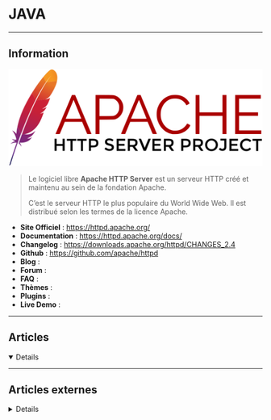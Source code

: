 # JAVA
----

## <i class="fa-solid fa-hashtag"></i> Information

![Logo](../../_media/apps/apache_http_server/apache_http_server_logo.svg ':size=250 :no-zoom')


> <i class="fa-solid fa-quote-left"></i> Le logiciel libre **Apache HTTP Server** est un serveur HTTP créé et maintenu au sein de la fondation Apache. 
> 
> C’est le serveur HTTP le plus populaire du World Wide Web. Il est distribué selon les termes de la licence Apache. <i class="fa-solid fa-quote-left fa-rotate-180"></i>


- <i class="fa-solid fa-globe"></i> **Site Officiel** : https://httpd.apache.org/
- <i class="fa-solid fa-book"></i> **Documentation** : https://httpd.apache.org/docs/
- <i class="fa-solid fa-file-circle-question"></i> **Changelog** : https://downloads.apache.org/httpd/CHANGES_2.4
- <i class="fa-brands fa-github"></i> **Github** : https://github.com/apache/httpd
- <i class="fab fa-blogger-b"></i> **Blog** :
- <i class="fas fa-comments"></i> **Forum** :
- <i class="far fa-question-circle"></i> **FAQ** : 
- <i class="far fa-calendar-alt"></i> **Thèmes** : 
- <i class="fas fa-tools"></i> **Plugins** : 
- <i class="far fa-calendar-alt"></i> **Live Demo** : 

---

## <i class="fa-regular fa-newspaper"></i> Articles

<details open>

</details>

---

## <i class="fa-solid fa-glasses"></i> Articles externes

<details>

- [Les secrets des algorithmes à haute fréquence en Java (et autre)](https://connect.ed-diamond.com/GNU-Linux-Magazine/glmf-184/les-secrets-des-algorithmes-a-haute-frequence-en-java-et-autre)
- [Microservices Shared Libraries — Design and Best Practices](https://medium.com/duda/shared-libraries-design-and-best-practices-710774ae0bdc)
- [Cleaning up massive UIViewController by separating view.](https://yermukhanbet.medium.com/cleaning-up-massive-uiviewcontroller-by-separating-view-c1a83000faa8)
- [Can your logging cause outage ?](https://deepanshu-bansal.medium.com/can-your-logging-cause-outage-b68818145bea)
- [JVM performance monitoring with JMC agent](https://developers.redhat.com/articles/2021/11/16/jvm-performance-monitoring-jmc-agent?sc_cid=7013a000002pzmBAAQ)
- [Parsing Java Logs](https://www.loggly.com/ultimate-guide/parsing-java-logs/)
- [Troubleshooting With Java Logs](https://www.loggly.com/ultimate-guide/troubleshooting-with-java-logs/)
- [Java Logging Basics](https://www.loggly.com/ultimate-guide/java-logging-basics/)
- [Setting Java Heap Size Inside a Docker Container](https://medium.com/nordnet-tech/setting-java-heap-size-inside-a-docker-container-b5a4d06d2f46)
- [How to Install Java JDK and JRE on Rocky Linux](https://www.howtoforge.com/how-to-install-java-on-rocky-linux/)
- [How to Install Java 17 (JDK 17) on Debian 11](https://www.howtoforge.com/how-to-install-java-17-jdk-17-on-debian-11/)
- [Pass a Parameter to All JVMs in A Machine at The Same Time](https://dzone.com/articles/pass-a-parameter-to-all-jvms-in-a-machine-at-the-same-time)
- [Install Java 16 (OpenJDK 16) on Rocky Linux 8](https://www.howtoforge.com/install-java-16-openjdk-16-on-rocky-linux-8)
- [How to check Java Version on Linux Ubuntu](https://linuxhint.com/check-java-version-linux-ubuntu/)
- [Install Java 16 (OpenJDK 16) on Rocky Linux 8](https://www.howtoforge.com/install-java-16-openjdk-16-on-rocky-linux-8/)
- [How To Install Java with Apt on Ubuntu 20.04](https://www.tecmint.com/install-java-with-apt-on-ubuntu/)
- [How to display Java settings](https://sleeplessbeastie.eu/2021/01/15/how-to-display-java-settings/)
- [How to define JAVA_HOME](https://sleeplessbeastie.eu/2021/02/03/how-to-define-java_home/)
- [How to Check Java Version](https://linuxize.com/post/how-to-check-java-version/)
- [How to Install OpenJDK on Fedora Linux](https://linuxhint.com/install-openjdk-fedora-linux/)
- [How to Install Oracle JRE on Fedora](https://linuxhint.com/install-oracle-jre-fedora/)
- [How to Install Java on Ubuntu and Remove it When You're Done](https://www.makeuseof.com/install-java-ubuntu/)
- [Creating Self-Contained Executable JARs](https://dzone.com/articles/creating-self-contained-executable-jars)
- [Garbage Collection in Java (JVM)](https://dzone.com/articles/garbage-collection-in-javajvm)
- [Threads in Java](https://dzone.com/articles/threads-in-java)
- [How to Install Java (OpenJDK) on Ubuntu 20.04](https://linoxide.com/ubuntu-how-to/install-java-ubuntu-20-04/)
- [JVM Tuning Using jcmd](https://dzone.com/articles/jvm-tuning-using-jcmd)
- [Rethinking Programming: Automated Observability](https://dzone.com/articles/rethinking-programming-automated-observability)
- [Two Ways to Dockerize Spring Boot Applications](https://dzone.com/articles/dockerizing-a-spring-boot-application)
- [Running a Java App With MySQL in Any Docker Environment](https://dzone.com/articles/mysql-in-java-application-docker)
- [Manage Multiple JDKs on Mac OS, Linux, and Windows WSL2](https://dzone.com/articles/manage-multiple-jdks-on-mac-os-linux-and-windows-w)
- [How to Install Java 13 on CentOS/RHEL 7/8 & Fedora 30/31](https://www.tecmint.com/install-java-on-centos-rhel-fedora/)
- [How to Install Java on Arch Linux](https://www.tecmint.com/install-java-on-arch-linux/)
- [How to Install JDK 14 on Ubuntu 20.04](https://linuxhint.com/install_jdk_14_ubuntu/)
- [Top 10 Skills to become a full-stack Java Developer](https://dzone.com/articles/11-skills-you-can-learn-to-become-an-expert-java-d)
- [Heap Memory In Java Applications Performance Testing](https://dzone.com/articles/heap-memory-in-java-performance-testing)
- [How to Install Java on Ubuntu 20.04](https://linuxize.com/post/install-java-on-ubuntu-20-04/)
- [Oracle JDK, OpenJDK, AdoptOpenJDK, Amazon Corretto ... Ne vous perdez plus dans la Jungle des JDK !](https://www.geeek.org/oracle-jdk-openjdk-adoptopenjdk-corretto/)
- [Introduction au Record de Java 14](https://blog.engineering.publicissapient.fr/2020/06/04/introduction-au-record-de-java-14/)
- [How to install Java 8 and 11 on Red Hat Enterprise Linux 8](https://developers.redhat.com/blog/2018/12/10/install-java-rhel8/)
- [How To Install Java with Apt on Ubuntu 20.04](https://www.digitalocean.com/community/tutorials/how-to-install-java-with-apt-on-ubuntu-20-04)
- [Comment installer Java avec Apt sur Ubuntu 20.04](https://www.digitalocean.com/community/tutorials/how-to-install-java-with-apt-on-ubuntu-20-04-fr)
- [How to install Java 8 and 11 on Red Hat Enterprise Linux 8](https://developers.redhat.com/blog/2018/12/10/install-java-rhel8/)
- [How to Install Java (JDK and JRE) on Debian 10](https://www.howtoforge.com/how-to-install-java-jdk-jre-on-debian-10/)
- [How to Install Java on CentOS 8](https://linuxize.com/post/install-java-on-centos-8/)
- [How to Install Java on CentOS 8](https://www.howtoforge.com/how-to-install-java-on-centos-8/)
- [Installing JDK on Debian 10](https://linuxhint.com/install_jdk_debian_10/)
- [Performance Tuning Java Applications in Linux](https://dzone.com/articles/performance-tuning-java-applications-in-linux)
- [Managing Multiple Java Installations](https://dzone.com/articles/managing-multiple-java-installations)
- [How to Install Java on Raspberry Pi](https://linuxize.com/post/install-java-on-raspberry-pi/)
- [Comment installer Java avec `apt` sur Ubuntu 18.04](https://www.digitalocean.com/community/tutorials/how-to-install-java-with-apt-on-ubuntu-18-04-fr)
- [Configuring SSL/TLS Connection Made Easy](https://dzone.com/articles/how-to-configure)
- [7 JVM Arguments of Highly Effective Applications](https://dzone.com/articles/7-jvm-arguments-of-highly-effective-applications-1)
- [How to Install JDK 12 on CentOS 7](https://linuxhint.com/install_jdk12_centos7/)
- [How to Install Java on Debian 10 Linux](https://linuxize.com/post/install-java-on-debian-10/)
- [How To Set Java, JRE and JDK Home Path and Environment Variables On Windows?](https://www.poftut.com/how-to-set-java-jre-and-jdk-home-path-and-environment-variables-on-windows/)
- [How To Download, Install JDK (Java Development Kit) On Windows?](https://www.poftut.com/how-to-download-install-jdk-java-development-kit-on-windows/)
- [How To Install Java with Apt on Debian 10](https://www.digitalocean.com/community/tutorials/how-to-install-java-with-apt-on-debian-10)
- [How To Compile Java Source Code with Javac Tool?](https://www.poftut.com/how-to-compile-java-source-code-with-javac-tool/)
- [Creating a simple modular application in Java 11 [Tutorial]](https://hub.packtpub.com/creating-a-simple-modular-application-in-java-11-tutorial/)
- [Building a Web Application Using Spring Boot, Angular, and Maven](https://dzone.com/articles/simplified-building-web-application-using-spring-b)
- [Angular Tutorial: Working With Java and Spring on the Server-Side](https://dzone.com/articles/angular-datatables-using-different-wrapper-over-ja-1)
- [PDFBox: Extract Content From a PDF Using Java](https://dzone.com/articles/pdfbox-java-library-to-extract-content-from-a-pdf)
- [Functional Programming in Spring MVC](https://dzone.com/articles/functional-programming-in-spring-mvc)
- [Introduction to Thread Pool Design Pattern [Video]](https://dzone.com/articles/thread-pool-design-pattern-video)
- [Creating Annotations in Java](https://dzone.com/articles/creating-custom-annotations-in-java)
- [Starting With Apache Maven](https://dzone.com/articles/starting-with-apache-maven)
- [Creating a Spring Boot Configuration Server Using a Database](https://dzone.com/articles/creating-a-springboot-configuration-server-using-d)
- [Spring Boot: Run and Build in Docker](https://dzone.com/articles/spring-boot-run-and-build-in-docker)
- [Java Logs: 4 Types of Logs You Need to Know](https://dzone.com/articles/java-logs-4-types-of-logs-you-need-to-know)
- [Java Debugging Checklist](https://dzone.com/articles/debugging-guidelines-in-java)
- [Robust Exception Handling](https://dzone.com/articles/good-exception-handling)
- [How to Solve Your Java Performance Problems (Part 2)](https://dzone.com/articles/how-to-solve-your-java-performance-problems-part-2)
- [How to Create an Array List in Java](https://dzone.com/articles/how-to-create-an-array-list-in-java-with-example)
- [Java Cryptography —Simplified (Part 1)](https://dzone.com/articles/java-cryptography-simplified-part-1)
- [How to Configure Passwords With Spring Security](https://dzone.com/articles/bounty-how-to-configure-passwords-with-spring-secu)
- [A Deep Dive Into Java Debugging](https://dzone.com/articles/a-deep-deep-dive-into-java-debugging)
- [How To Convert String To Int (Integer) In Java?](https://www.poftut.com/how-to-convert-string-to-int-integer-in-java/)
- [How to install Java on CentOS 7](https://linuxize.com/post/install-java-on-centos-7/)
- [How to install Java on Debian 9](https://linuxize.com/post/install-java-on-debian-9/)
- [How to install Java on Ubuntu 18.04](https://linuxize.com/post/install-java-on-ubuntu-18-04/)
- [Lightweight JVM Diagnostics Tools and Containers](https://dzone.com/articles/lightweight-jvm-diagnostics-tools-and-containers)
- [User, Sys and Real Times in GC Log](https://dzone.com/articles/gc-explained-times)
- [Yet Another Post About Java Heap Space](https://dzone.com/articles/gc-explained-heap)
- [5 Tips on Concurrency](https://dzone.com/articles/7-tips-about-concurrency)
- [Java Application Performance Tuning Techniques](https://dzone.com/articles/java-app-performance-tuning)
- [A Clarified String Formatting Cheatsheet](https://dzone.com/articles/how-to-format-a-string-clarified)
- [Enum: Using the Name() and toString() Methods Correctly](https://dzone.com/articles/enum-using-the-name-and-tostring-methods-correctly)
- [Reverse Engineering a Production Web Application](https://dzone.com/articles/reverse-engineering-of-production-web-application)
- [Why Server If It’s Not a Server?](https://dzone.com/articles/why-server-if-its-not-a-server)
- [What Causes OutOfMemoryError?](https://dzone.com/articles/what-causes-outofmemoryerror)
- [When Application Threads Can Be Stopped: Safepoints](https://dzone.com/articles/safepoints)
- [A Guide to Formatting Code Snippets in Javadoc](https://dzone.com/articles/a-guide-to-formatting-code-snippets-in-javadoc)
- [JDK 9: XXtra Command Line Options](https://dzone.com/articles/jdk-9-xxtra-command-line-options)
- [How to Connect to a MySQL Database With Java](https://www.makeuseof.com/tag/connect-mysql-database-java/)
- [A Quick Introduction to Java 8 Lambdas](https://www.makeuseof.com/tag/introduction-java-8-lambdas/)
- [All About the Java RMI Registry and How to Use It](https://www.makeuseof.com/tag/java-rmi-registry/)
- [10 Core Java Concepts You Should Learn When Getting Started](https://www.makeuseof.com/tag/core-java-concepts-getting-started/)
- [Let's be friends:Encouraging Good Behavior With JUnit 5 Test Interfaces](https://dzone.com/articles/encouraging-good-behavior-with-junit-5-test-interf)
- [Java Out of Memory Heap Analysis](https://dzone.com/articles/java-out-of-memory-heap-analysis)
- [Java Version Upgrades: GC Overview](https://dzone.com/articles/java-version-upgrades-gc-overview)
- [Introduction to Java Bytecode](https://dzone.com/articles/introduction-to-java-bytecode)
- [The Relationship Between Jakarta EE, EE4J, and Java EE](https://dzone.com/articles/the-relationship-between-jakarta-ee-ee4j-and-java)
- [Spring Boot RESTful Web Service Example](https://dzone.com/articles/spring-boot-restful-web-service-example)
- [Top 10 Testing Frameworks and Libraries for Java Developers](https://dzone.com/articles/10-essential-testing-tools-for-java-developers)
- [OpenJDK 10 Now Includes Root CA Certificates](https://dzone.com/articles/openjdk-10-now-includes-root-ca-certificates)
- [Configurations: Are You Doing it Wrong?](https://dzone.com/articles/configurations-are-you-doing-it-wrong)
- [Cloud-native Development With Microprofile 1.2](https://dzone.com/articles/cloud-native-development-with-microprofile-12)
- [Improved Docker Container Integration With Java 10](https://dzone.com/articles/improved-docker-container-integration-with-java-10)
- [How to Read and Write a CSV File Using Core Java [Snippet]](https://dzone.com/articles/how-to-read-and-write-a-csv-file-using-core-java)
- [7 Ways to Capture Java Heap Dumps](https://dzone.com/articles/how-to-capture-java-heap-dumps-7-options)
- [Understanding Java Buffer Pool](https://dzone.com/articles/understanding-java-buffer-pool)
- [Understanding Java Keytool Keystore Commands](https://dzone.com/articles/understand-java-keytool-keystore-commands)
- [The Best Java Developer Tools for Testing and Integration](https://blog.appdynamics.com/engineering/best-java-developer-tools-testing-integration/)
- [How Java’s Built-In Garbage Collection Will Make Your Life Better (Most of the Time) [Infographic]](https://blog.appdynamics.com/engineering/how-java-built-in-garbage-collection-will-make-your-life-better/)
- [Understanding and Leveraging the Java Stack Trace](https://dzone.com/articles/understanding-and-leveraging-the-java-stack-trace)
- [Working With CSV Files in Java Using Apache Commons CSV](https://dzone.com/articles/working-with-csv-files-in-java-using-apache-common)
- [Security Roundup: JWT This Down](https://dzone.com/articles/security-roundup-jwt-this-down)
- [Password Confirmation on a JSF Page (Part 1): A Simple Model](https://dzone.com/articles/password-confirmation-on-a-jsf-page-part-1-a-simple-model)
- [Java 8 Date and Time](https://dzone.com/articles/java-8-date-and-time)
- [Sending Mail Using the JavaMail API for Gmail [Snippet]](https://dzone.com/articles/sending-mail-using-javamail-api-for-gmail-server)
- [Storing Passwords Securely With Bcrypt and Java](https://dzone.com/articles/storing-passwords-securely-with-bcrypt-and-java)
- [OpenJDK: A Getting Started Checklist](https://dzone.com/articles/openjdk-collaborate-on-an-open-source)
- [How to Install Java 8 on Ubuntu 18.04](https://linoxide.com/linux-how-to/install-java-ubuntu/)
- [How To Install Java with 'apt' on Ubuntu 18.04](https://www.digitalocean.com/community/tutorials/how-to-install-java-with-apt-on-ubuntu-18-04)
- [How to Read a Thread Dump](https://dzone.com/articles/how-to-read-a-thread-dump)
- [Java: Connaitre la version de java utilisée pour la compilation d'une classe](http://www.quennec.fr/trucs-astuces/langages/java/java-connaitre-la-version-de-java-utilis%C3%A9e-pour-la-compilation-dune-classe)
- [How To Run Java Application From Command Line with java Command with Command Line Arguments?](https://www.poftut.com/how-to-run-java-application-from-command-line-with-java-command-with-command-line-arguments/)
- [How to Install Java 10 on Debian 9](https://www.rosehosting.com/blog/how-to-install-java-10-on-debian-9/)
- [Design a RESTful web API with Java [Tutorial]](https://hub.packtpub.com/design-a-restful-web-api-with-java-tutorial/)
- [Troubleshooting Problems With Native (Off-Heap) Memory in Java Applications](https://dzone.com/articles/troubleshooting-problems-with-native-off-heap-memo)
- [Java Heap Dump Analyzer](https://dzone.com/articles/java-heap-dump-analyzer-1)
- [Build Java EE containers using Docker [Tutorial]](https://hub.packtpub.com/build-java-ee-containers-using-docker-tutorial/)
- [Installer le JRE Oracle via la ligne de commande (pas de repo)](https://www.bggofurther.com/fr/2018/06/installing-oracle-jre-using-command-line-no-repo/)
- [How To Install Java with Apt on Debian 9](https://www.digitalocean.com/community/tutorials/how-to-install-java-with-apt-on-debian-9)
- [Serialization and De-Serialization in Java](https://dzone.com/articles/serialization-amp-de-serialization-in-java)
- [Automate the installation of Oracle JDK 8 and 10 on RHEL and Debian derivatives](https://technology.amis.nl/2018/07/27/automate-the-installation-of-oracle-jdk-8-and-10-on-rhel-and-debian-derivatives/)
- [How to Effectively Work With a Relational Database Using Java JDBC](https://dzone.com/articles/how-to-effectively-work-with-a-relational-database)

</details>